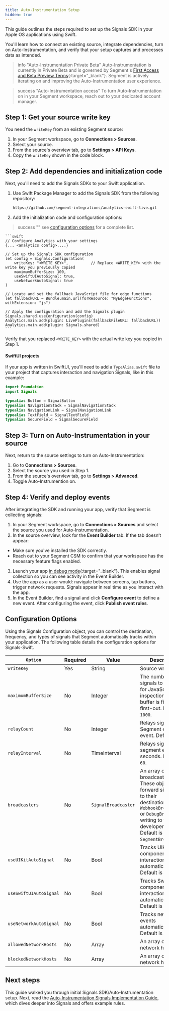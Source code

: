 ```yaml
---
title: Auto-Instrumentation Setup
hidden: true
---
```


This guide outlines the steps required to set up the Signals SDK in your Apple OS applications using Swift. 

You'll learn how to connect an existing source, integrate dependencies, turn on Auto-Instrumentation, and verify that your setup captures and processes data as intended. 

> info "Auto-Instrumentation Private Beta"
> Auto-Instrumentation is currently in Private Beta and is governed by Segment's [First Access and Beta Preview Terms](https://www.twilio.com/en-us/legal/tos){:target="_blank"}. Segment is actively iterating on and improving the Auto-Instrumentation user experience.

> success "Auto-Instrumentation access"
> To turn Auto-Instrumentation on in your Segment workspace, reach out to your dedicated account manager.

## Step 1: Get your source write key

You need the `writeKey` from an existing Segment source:

1. In your Segment workspace, go to **Connections > Sources**.
2. Select your source.
3. From the source's overview tab, go to **Settings > API Keys**.
4. Copy the `writeKey` shown in the code block.

## Step 2: Add dependencies and initialization code

Next, you'll need to add the Signals SDKs to your Swift applicatiion.

1. Use Swift Package Manager to add the Signals SDK from the following repository:

    ```zsh
    https://github.com/segment-integrations/analytics-swift-live.git
    ```

2. Add the initialization code and configuration options:

> success ""
> see [configuration options](#configuration-options) for a complete list.

    ```swift
    // Configure Analytics with your settings
    {... <analytics config>....} 

    // Set up the Signals SDK configuration
    let config = Signals.Configuration(
        writeKey: "<WRITE_KEY>",          // Replace <WRITE_KEY> with the write key you previously copied
        maximumBufferSize: 100,
        useSwiftUIAutoSignal: true,
        useNetworkAutoSignal: true
    )

    // Locate and set the fallback JavaScript file for edge functions
    let fallbackURL = Bundle.main.url(forResource: "MyEdgeFunctions", withExtension: "js")

    // Apply the configuration and add the Signals plugin
    Signals.shared.useConfiguration(config)
    Analytics.main.add(plugin: LivePlugins(fallbackFileURL: fallbackURL))
    Analytics.main.add(plugin: Signals.shared)
    ```

Verify that you replaced `<WRITE_KEY>` with the actual write key you copied in Step 1.

#### SwiftUI projects

If your app is written in SwiftUI, you'll need to add a `TypeAlias.swift` file to your project that captures interaction and navigation Signals, like in this example:

```swift
import Foundation
import Signals

typealias Button = SignalButton
typealias NavigationStack = SignalNavigationStack
typealias NavigationLink = SignalNavigationLink
typealias TextField = SignalTextField
typealias SecureField = SignalSecureField
```

## Step 3: Turn on Auto-Instrumentation in your source

Next, return to the source settings to turn on Auto-Instrumentation:

1. Go to **Connections > Sources**.
2. Select the source you used in Step 1.
3. From the source's overview tab, go to **Settings > Advanced**.
4. Toggle Auto-Instrumention on.

## Step 4: Verify and deploy events

After integrating the SDK and running your app, verify that Segment is collecting signals:

1. In your Segment workspace, go to **Connections > Sources** and select the source you used for Auto-Instrumentation.
2. In the source overview, look for the **Event Builder** tab. If the tab doesn’t appear:
  - Make sure you've installed the SDK correctly.
  - Reach out to your Segment CSM to confirm that your workspace has the necessary feature flags enabled.
3. Launch your app [in debug mode](https://github.com/segmentio/analytics-next/tree/master/packages/signals/signals#sending-and-viewing-signals-on-segmentcom-debug-mode){:target="_blank"}. This enables signal collection so you can see activity in the Event Builder.
4. Use the app as a user would: navigate between screens, tap buttons, trigger network requests. Signals appear in real time as you interact with the app.
5. In the Event Builder, find a signal and click **Configure event** to define a new event. After configuring the event, click **Publish event rules**.

## Configuration Options

Using the Signals Configuration object, you can control the destination, frequency, and types of signals that Segment automatically tracks within your application. The following table details the configuration options for Signals-Swift.

| `Option`               | Required | Value                      | Description                                                                                                                                                                                            |
| ---------------------- | -------- | -------------------------- | ------------------------------------------------------------------------------------------------------------------------------------------------------------------------------------------------------ |
| `writeKey`             | Yes      | String                     | Source write key                                                                                                                                                                                       |
| `maximumBufferSize`    | No       | Integer                    | The number of signals to be kept for JavaScript inspection. This buffer is first-in, first-out. Default is `1000`.                                                                                     |
| `relayCount`           | No       | Integer                    | Relays signals to Segment every Xth event. Default is `20`.                                                                                                                                            |
| `relayInterval`        | No       | TimeInterval  | Relays signals to segment every X seconds. Default is `60`.                                                                                                                                            |
| `broadcasters`         | No       | `SignalBroadcaster`        | An array of broadcasters. These objects forward signal data to their destinations, like `WebhookBroadcaster` or  `DebugBroadcaster` writing to the developer console. Default is `SegmentBroadcaster`. |
| `useUIKitAutoSignal`   | No       | Bool                       | Tracks UIKit component interactions automatically. Default is `false`.                                                                                                                                 |
| `useSwiftUIAutoSignal` | No       | Bool                       | Tracks SwiftUI component interactions automatically. Default is `false`.                                                                                                                               |
| `useNetworkAutoSignal` | No       | Bool                       | Tracks network events automatically. Default is `false`.                                                                                                                                               |
| `allowedNetworkHosts`  | No       | Array                      | An array of allowed network hosts.                                                                                                                                                                     |
| `blockedNetworkHosts`  | No       | Array                      | An array of blocked network hosts.                                                                                                                                                

## Next steps

This guide walked you through initial Signals SDK/Auto-Instrumentation setup. Next, read the [Auto-Instrumentation Signals Implementation Guide](/docs/connections/auto-instrumentation/configuration/), which dives deeper into Signals and offers example rules. 
